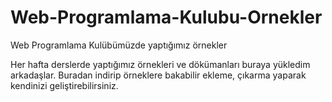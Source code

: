 # Web-Programlama-Kulubu-Ornekler
Web Programlama Kulübümüzde yaptığımız örnekler

Her hafta derslerde yaptığımız örnekleri ve dökümanları buraya yükledim arkadaşlar. 
Buradan indirip örneklere bakabilir ekleme, çıkarma yaparak kendinizi geliştirebilirsiniz.
